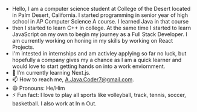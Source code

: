 - Hello, I am a computer science student at College of the Desert located in Palm Desert, California. I started programming in senior year of high school in AP Computer Science A course. I learned Java in that course
- then I started to learn C++ in college. At the same time I started to learn JavaScript on my own to begin my journey as a Full Stack Developer. I am currently working on honing in my skills by working on React Projects.
- I'm intested in internships and am activley applying so far no luck, but hopefully a company gives my a chance as I am a quick learner and would love to start getting hands on into a work enviornment. 
- 🌱 I’m currently learning Next.js.
- 📫 How to reach me, A.Java.Coder7@gmail.com.
- 😄 Pronouns: He/Him
- ⚡ Fun fact: I love to play all sports like volleyball, track, tennis, soccer, basketball. I also work at In n Out.
